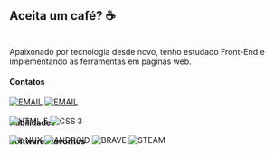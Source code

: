 ## Aceita um café? ☕

<br> Apaixonado por tecnologia desde novo, tenho estudado Front-End e implementando as ferramentas em paginas web.

#### Contatos

[![EMAIL](https://img.shields.io/badge/Gmail-D14836?style=for-the-badge&logo=gmail&logoColor=white)](enzobottesini@gmail.com)
[![EMAIL](https://img.shields.io/badge/Instagram-E4405F?style=for-the-badge&logo=instagram&logoColor=white)](https://www.instagram.com/enzo_felipe_of/)

#### Habilidades
<div style="display: inline_block; margin-top: -40px" <br>  
  <img align="center" alt=" HTML 5" src="https://img.shields.io/badge/HTML5-E34F26?style=for-the-badge&logo=html5&logoColor=white" />
  <img align="center" alt=" CSS 3" src="https://img.shields.io/badge/CSS3-1572B6?style=for-the-badge&logo=css3&logoColor=white" />
</div>

#### Softwares favoritos 
<div style="display: inline_block; margin-top: -40px" <br>  
  <img align="center" alt=" LINUX " src="https://img.shields.io/badge/Linux-FCC624?style=for-the-badge&logo=linux&logoColor=black" />
  <img align="center" alt=" ANDROID " src="https://img.shields.io/badge/Android-3DDC84?style=for-the-badge&logo=android&logoColor=white" />
  <img align="center" alt=" BRAVE " src="https://img.shields.io/badge/Brave-FF1B2D?style=for-the-badge&logo=Brave&logoColor=white" />
  <img align="center" alt=" STEAM " src="https://img.shields.io/badge/Steam-000000?style=for-the-badge&logo=steam&logoColor=white" />
</div>
